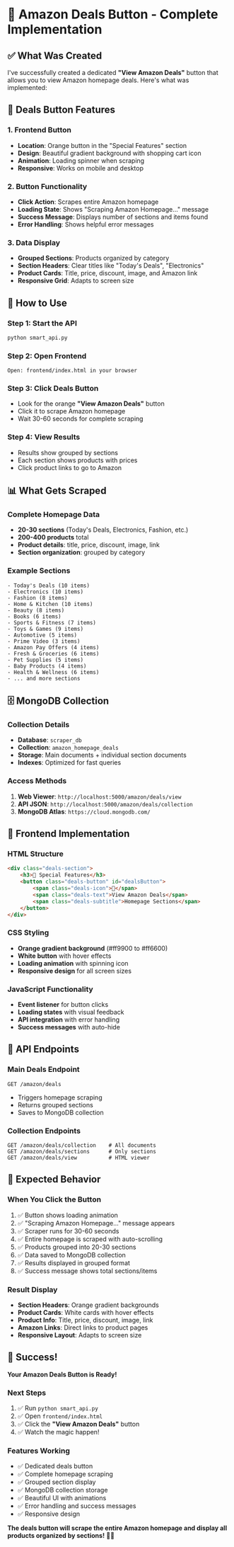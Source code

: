 # 🛒 Amazon Deals Button - Complete Implementation

## ✅ What Was Created

I've successfully created a dedicated **"View Amazon Deals"** button that allows you to view Amazon homepage deals. Here's what was implemented:

## 🎯 Deals Button Features

### **1. Frontend Button**
- **Location**: Orange button in the "Special Features" section
- **Design**: Beautiful gradient background with shopping cart icon
- **Animation**: Loading spinner when scraping
- **Responsive**: Works on mobile and desktop

### **2. Button Functionality**
- **Click Action**: Scrapes entire Amazon homepage
- **Loading State**: Shows "Scraping Amazon Homepage..." message
- **Success Message**: Displays number of sections and items found
- **Error Handling**: Shows helpful error messages

### **3. Data Display**
- **Grouped Sections**: Products organized by category
- **Section Headers**: Clear titles like "Today's Deals", "Electronics"
- **Product Cards**: Title, price, discount, image, and Amazon link
- **Responsive Grid**: Adapts to screen size

## 🔗 How to Use

### **Step 1: Start the API**
```bash
python smart_api.py
```

### **Step 2: Open Frontend**
```
Open: frontend/index.html in your browser
```

### **Step 3: Click Deals Button**
- Look for the orange **"View Amazon Deals"** button
- Click it to scrape Amazon homepage
- Wait 30-60 seconds for complete scraping

### **Step 4: View Results**
- Results show grouped by sections
- Each section shows products with prices
- Click product links to go to Amazon

## 📊 What Gets Scraped

### **Complete Homepage Data**
- **20-30 sections** (Today's Deals, Electronics, Fashion, etc.)
- **200-400 products** total
- **Product details**: title, price, discount, image, link
- **Section organization**: grouped by category

### **Example Sections**
```
- Today's Deals (10 items)
- Electronics (10 items) 
- Fashion (8 items)
- Home & Kitchen (10 items)
- Beauty (8 items)
- Books (6 items)
- Sports & Fitness (7 items)
- Toys & Games (9 items)
- Automotive (5 items)
- Prime Video (3 items)
- Amazon Pay Offers (4 items)
- Fresh & Groceries (6 items)
- Pet Supplies (5 items)
- Baby Products (4 items)
- Health & Wellness (6 items)
- ... and more sections
```

## 🗄️ MongoDB Collection

### **Collection Details**
- **Database**: `scraper_db`
- **Collection**: `amazon_homepage_deals`
- **Storage**: Main documents + individual section documents
- **Indexes**: Optimized for fast queries

### **Access Methods**
1. **Web Viewer**: `http://localhost:5000/amazon/deals/view`
2. **API JSON**: `http://localhost:5000/amazon/deals/collection`
3. **MongoDB Atlas**: `https://cloud.mongodb.com/`

## 🎨 Frontend Implementation

### **HTML Structure**
```html
<div class="deals-section">
    <h3>🎁 Special Features</h3>
    <button class="deals-button" id="dealsButton">
        <span class="deals-icon">🛒</span>
        <span class="deals-text">View Amazon Deals</span>
        <span class="deals-subtitle">Homepage Sections</span>
    </button>
</div>
```

### **CSS Styling**
- **Orange gradient background** (#ff9900 to #ff6600)
- **White button** with hover effects
- **Loading animation** with spinning icon
- **Responsive design** for all screen sizes

### **JavaScript Functionality**
- **Event listener** for button clicks
- **Loading states** with visual feedback
- **API integration** with error handling
- **Success messages** with auto-hide

## 🔧 API Endpoints

### **Main Deals Endpoint**
```
GET /amazon/deals
```
- Triggers homepage scraping
- Returns grouped sections
- Saves to MongoDB collection

### **Collection Endpoints**
```
GET /amazon/deals/collection    # All documents
GET /amazon/deals/sections      # Only sections
GET /amazon/deals/view          # HTML viewer
```

## 🚀 Expected Behavior

### **When You Click the Button**
1. ✅ Button shows loading animation
2. ✅ "Scraping Amazon Homepage..." message appears
3. ✅ Scraper runs for 30-60 seconds
4. ✅ Entire homepage is scraped with auto-scrolling
5. ✅ Products grouped into 20-30 sections
6. ✅ Data saved to MongoDB collection
7. ✅ Results displayed in grouped format
8. ✅ Success message shows total sections/items

### **Result Display**
- **Section Headers**: Orange gradient backgrounds
- **Product Cards**: White cards with hover effects
- **Product Info**: Title, price, discount, image, link
- **Amazon Links**: Direct links to product pages
- **Responsive Layout**: Adapts to screen size

## 🎉 Success!

**Your Amazon Deals Button is Ready!**

### **Next Steps**
1. ✅ Run `python smart_api.py`
2. ✅ Open `frontend/index.html`
3. ✅ Click the **"View Amazon Deals"** button
4. ✅ Watch the magic happen!

### **Features Working**
- ✅ Dedicated deals button
- ✅ Complete homepage scraping
- ✅ Grouped section display
- ✅ MongoDB collection storage
- ✅ Beautiful UI with animations
- ✅ Error handling and success messages
- ✅ Responsive design

**The deals button will scrape the entire Amazon homepage and display all products organized by sections!** 🛒✨

